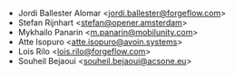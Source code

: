 - Jordi Ballester Alomar \<<jordi.ballester@forgeflow.com>\>
- Stefan Rijnhart \<<stefan@opener.amsterdam>\>
- Mykhailo Panarin \<<m.panarin@mobilunity.com>\>
- Atte Isopuro \<<atte.isopuro@avoin.systems>\>
- Lois Rilo \<<lois.rilo@forgeflow.com>\>
- Souheil Bejaoui \<<souheil.bejaoui@acsone.eu>\>

